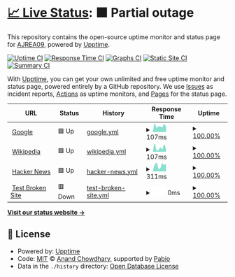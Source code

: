 # [📈 Live Status](https://AJREA09.github.io/Monitor2): <!--live status--> **🟧 Partial outage**

This repository contains the open-source uptime monitor and status page for [AJREA09](https://AJREA09.github.io/Monitor2), powered by [Upptime](https://github.com/upptime/upptime).

[![Uptime CI](https://github.com/AJREA09/Monitor2/workflows/Uptime%20CI/badge.svg)](https://github.com/AJREA09/Monitor2/actions?query=workflow%3A%22Uptime+CI%22)
[![Response Time CI](https://github.com/AJREA09/Monitor2/workflows/Response%20Time%20CI/badge.svg)](https://github.com/AJREA09/Monitor2/actions?query=workflow%3A%22Response+Time+CI%22)
[![Graphs CI](https://github.com/AJREA09/Monitor2/workflows/Graphs%20CI/badge.svg)](https://github.com/AJREA09/Monitor2/actions?query=workflow%3A%22Graphs+CI%22)
[![Static Site CI](https://github.com/AJREA09/Monitor2/workflows/Static%20Site%20CI/badge.svg)](https://github.com/AJREA09/Monitor2/actions?query=workflow%3A%22Static+Site+CI%22)
[![Summary CI](https://github.com/AJREA09/Monitor2/workflows/Summary%20CI/badge.svg)](https://github.com/AJREA09/Monitor2/actions?query=workflow%3A%22Summary+CI%22)

With [Upptime](https://upptime.js.org), you can get your own unlimited and free uptime monitor and status page, powered entirely by a GitHub repository. We use [Issues](https://github.com/AJREA09/Monitor2/issues) as incident reports, [Actions](https://github.com/AJREA09/Monitor2/actions) as uptime monitors, and [Pages](https://AJREA09.github.io/Monitor2) for the status page.

<!--start: status pages-->
<!-- This summary is generated by Upptime (https://github.com/upptime/upptime) -->
<!-- Do not edit this manually, your changes will be overwritten -->
<!-- prettier-ignore -->
| URL | Status | History | Response Time | Uptime |
| --- | ------ | ------- | ------------- | ------ |
| <img alt="" src="https://icons.duckduckgo.com/ip3/www.google.com.ico" height="13"> [Google](https://www.google.com) | 🟩 Up | [google.yml](https://github.com/AJREA09/Monitor2/commits/HEAD/history/google.yml) | <details><summary><img alt="Response time graph" src="./graphs/google/response-time-week.png" height="20"> 107ms</summary><br><a href="https://AJREA09.github.io/Monitor2/history/google"><img alt="Response time 105" src="https://img.shields.io/endpoint?url=https%3A%2F%2Fraw.githubusercontent.com%2FAJREA09%2FMonitor2%2FHEAD%2Fapi%2Fgoogle%2Fresponse-time.json"></a><br><a href="https://AJREA09.github.io/Monitor2/history/google"><img alt="24-hour response time 95" src="https://img.shields.io/endpoint?url=https%3A%2F%2Fraw.githubusercontent.com%2FAJREA09%2FMonitor2%2FHEAD%2Fapi%2Fgoogle%2Fresponse-time-day.json"></a><br><a href="https://AJREA09.github.io/Monitor2/history/google"><img alt="7-day response time 107" src="https://img.shields.io/endpoint?url=https%3A%2F%2Fraw.githubusercontent.com%2FAJREA09%2FMonitor2%2FHEAD%2Fapi%2Fgoogle%2Fresponse-time-week.json"></a><br><a href="https://AJREA09.github.io/Monitor2/history/google"><img alt="30-day response time 105" src="https://img.shields.io/endpoint?url=https%3A%2F%2Fraw.githubusercontent.com%2FAJREA09%2FMonitor2%2FHEAD%2Fapi%2Fgoogle%2Fresponse-time-month.json"></a><br><a href="https://AJREA09.github.io/Monitor2/history/google"><img alt="1-year response time 105" src="https://img.shields.io/endpoint?url=https%3A%2F%2Fraw.githubusercontent.com%2FAJREA09%2FMonitor2%2FHEAD%2Fapi%2Fgoogle%2Fresponse-time-year.json"></a></details> | <details><summary><a href="https://AJREA09.github.io/Monitor2/history/google">100.00%</a></summary><a href="https://AJREA09.github.io/Monitor2/history/google"><img alt="All-time uptime 100.00%" src="https://img.shields.io/endpoint?url=https%3A%2F%2Fraw.githubusercontent.com%2FAJREA09%2FMonitor2%2FHEAD%2Fapi%2Fgoogle%2Fuptime.json"></a><br><a href="https://AJREA09.github.io/Monitor2/history/google"><img alt="24-hour uptime 100.00%" src="https://img.shields.io/endpoint?url=https%3A%2F%2Fraw.githubusercontent.com%2FAJREA09%2FMonitor2%2FHEAD%2Fapi%2Fgoogle%2Fuptime-day.json"></a><br><a href="https://AJREA09.github.io/Monitor2/history/google"><img alt="7-day uptime 100.00%" src="https://img.shields.io/endpoint?url=https%3A%2F%2Fraw.githubusercontent.com%2FAJREA09%2FMonitor2%2FHEAD%2Fapi%2Fgoogle%2Fuptime-week.json"></a><br><a href="https://AJREA09.github.io/Monitor2/history/google"><img alt="30-day uptime 100.00%" src="https://img.shields.io/endpoint?url=https%3A%2F%2Fraw.githubusercontent.com%2FAJREA09%2FMonitor2%2FHEAD%2Fapi%2Fgoogle%2Fuptime-month.json"></a><br><a href="https://AJREA09.github.io/Monitor2/history/google"><img alt="1-year uptime 100.00%" src="https://img.shields.io/endpoint?url=https%3A%2F%2Fraw.githubusercontent.com%2FAJREA09%2FMonitor2%2FHEAD%2Fapi%2Fgoogle%2Fuptime-year.json"></a></details>
| <img alt="" src="https://icons.duckduckgo.com/ip3/en.wikipedia.org.ico" height="13"> [Wikipedia](https://en.wikipedia.org) | 🟩 Up | [wikipedia.yml](https://github.com/AJREA09/Monitor2/commits/HEAD/history/wikipedia.yml) | <details><summary><img alt="Response time graph" src="./graphs/wikipedia/response-time-week.png" height="20"> 107ms</summary><br><a href="https://AJREA09.github.io/Monitor2/history/wikipedia"><img alt="Response time 171" src="https://img.shields.io/endpoint?url=https%3A%2F%2Fraw.githubusercontent.com%2FAJREA09%2FMonitor2%2FHEAD%2Fapi%2Fwikipedia%2Fresponse-time.json"></a><br><a href="https://AJREA09.github.io/Monitor2/history/wikipedia"><img alt="24-hour response time 64" src="https://img.shields.io/endpoint?url=https%3A%2F%2Fraw.githubusercontent.com%2FAJREA09%2FMonitor2%2FHEAD%2Fapi%2Fwikipedia%2Fresponse-time-day.json"></a><br><a href="https://AJREA09.github.io/Monitor2/history/wikipedia"><img alt="7-day response time 107" src="https://img.shields.io/endpoint?url=https%3A%2F%2Fraw.githubusercontent.com%2FAJREA09%2FMonitor2%2FHEAD%2Fapi%2Fwikipedia%2Fresponse-time-week.json"></a><br><a href="https://AJREA09.github.io/Monitor2/history/wikipedia"><img alt="30-day response time 171" src="https://img.shields.io/endpoint?url=https%3A%2F%2Fraw.githubusercontent.com%2FAJREA09%2FMonitor2%2FHEAD%2Fapi%2Fwikipedia%2Fresponse-time-month.json"></a><br><a href="https://AJREA09.github.io/Monitor2/history/wikipedia"><img alt="1-year response time 171" src="https://img.shields.io/endpoint?url=https%3A%2F%2Fraw.githubusercontent.com%2FAJREA09%2FMonitor2%2FHEAD%2Fapi%2Fwikipedia%2Fresponse-time-year.json"></a></details> | <details><summary><a href="https://AJREA09.github.io/Monitor2/history/wikipedia">100.00%</a></summary><a href="https://AJREA09.github.io/Monitor2/history/wikipedia"><img alt="All-time uptime 100.00%" src="https://img.shields.io/endpoint?url=https%3A%2F%2Fraw.githubusercontent.com%2FAJREA09%2FMonitor2%2FHEAD%2Fapi%2Fwikipedia%2Fuptime.json"></a><br><a href="https://AJREA09.github.io/Monitor2/history/wikipedia"><img alt="24-hour uptime 100.00%" src="https://img.shields.io/endpoint?url=https%3A%2F%2Fraw.githubusercontent.com%2FAJREA09%2FMonitor2%2FHEAD%2Fapi%2Fwikipedia%2Fuptime-day.json"></a><br><a href="https://AJREA09.github.io/Monitor2/history/wikipedia"><img alt="7-day uptime 100.00%" src="https://img.shields.io/endpoint?url=https%3A%2F%2Fraw.githubusercontent.com%2FAJREA09%2FMonitor2%2FHEAD%2Fapi%2Fwikipedia%2Fuptime-week.json"></a><br><a href="https://AJREA09.github.io/Monitor2/history/wikipedia"><img alt="30-day uptime 100.00%" src="https://img.shields.io/endpoint?url=https%3A%2F%2Fraw.githubusercontent.com%2FAJREA09%2FMonitor2%2FHEAD%2Fapi%2Fwikipedia%2Fuptime-month.json"></a><br><a href="https://AJREA09.github.io/Monitor2/history/wikipedia"><img alt="1-year uptime 100.00%" src="https://img.shields.io/endpoint?url=https%3A%2F%2Fraw.githubusercontent.com%2FAJREA09%2FMonitor2%2FHEAD%2Fapi%2Fwikipedia%2Fuptime-year.json"></a></details>
| <img alt="" src="https://icons.duckduckgo.com/ip3/news.ycombinator.com.ico" height="13"> [Hacker News](https://news.ycombinator.com) | 🟩 Up | [hacker-news.yml](https://github.com/AJREA09/Monitor2/commits/HEAD/history/hacker-news.yml) | <details><summary><img alt="Response time graph" src="./graphs/hacker-news/response-time-week.png" height="20"> 311ms</summary><br><a href="https://AJREA09.github.io/Monitor2/history/hacker-news"><img alt="Response time 266" src="https://img.shields.io/endpoint?url=https%3A%2F%2Fraw.githubusercontent.com%2FAJREA09%2FMonitor2%2FHEAD%2Fapi%2Fhacker-news%2Fresponse-time.json"></a><br><a href="https://AJREA09.github.io/Monitor2/history/hacker-news"><img alt="24-hour response time 381" src="https://img.shields.io/endpoint?url=https%3A%2F%2Fraw.githubusercontent.com%2FAJREA09%2FMonitor2%2FHEAD%2Fapi%2Fhacker-news%2Fresponse-time-day.json"></a><br><a href="https://AJREA09.github.io/Monitor2/history/hacker-news"><img alt="7-day response time 311" src="https://img.shields.io/endpoint?url=https%3A%2F%2Fraw.githubusercontent.com%2FAJREA09%2FMonitor2%2FHEAD%2Fapi%2Fhacker-news%2Fresponse-time-week.json"></a><br><a href="https://AJREA09.github.io/Monitor2/history/hacker-news"><img alt="30-day response time 266" src="https://img.shields.io/endpoint?url=https%3A%2F%2Fraw.githubusercontent.com%2FAJREA09%2FMonitor2%2FHEAD%2Fapi%2Fhacker-news%2Fresponse-time-month.json"></a><br><a href="https://AJREA09.github.io/Monitor2/history/hacker-news"><img alt="1-year response time 266" src="https://img.shields.io/endpoint?url=https%3A%2F%2Fraw.githubusercontent.com%2FAJREA09%2FMonitor2%2FHEAD%2Fapi%2Fhacker-news%2Fresponse-time-year.json"></a></details> | <details><summary><a href="https://AJREA09.github.io/Monitor2/history/hacker-news">100.00%</a></summary><a href="https://AJREA09.github.io/Monitor2/history/hacker-news"><img alt="All-time uptime 100.00%" src="https://img.shields.io/endpoint?url=https%3A%2F%2Fraw.githubusercontent.com%2FAJREA09%2FMonitor2%2FHEAD%2Fapi%2Fhacker-news%2Fuptime.json"></a><br><a href="https://AJREA09.github.io/Monitor2/history/hacker-news"><img alt="24-hour uptime 100.00%" src="https://img.shields.io/endpoint?url=https%3A%2F%2Fraw.githubusercontent.com%2FAJREA09%2FMonitor2%2FHEAD%2Fapi%2Fhacker-news%2Fuptime-day.json"></a><br><a href="https://AJREA09.github.io/Monitor2/history/hacker-news"><img alt="7-day uptime 100.00%" src="https://img.shields.io/endpoint?url=https%3A%2F%2Fraw.githubusercontent.com%2FAJREA09%2FMonitor2%2FHEAD%2Fapi%2Fhacker-news%2Fuptime-week.json"></a><br><a href="https://AJREA09.github.io/Monitor2/history/hacker-news"><img alt="30-day uptime 99.97%" src="https://img.shields.io/endpoint?url=https%3A%2F%2Fraw.githubusercontent.com%2FAJREA09%2FMonitor2%2FHEAD%2Fapi%2Fhacker-news%2Fuptime-month.json"></a><br><a href="https://AJREA09.github.io/Monitor2/history/hacker-news"><img alt="1-year uptime 100.00%" src="https://img.shields.io/endpoint?url=https%3A%2F%2Fraw.githubusercontent.com%2FAJREA09%2FMonitor2%2FHEAD%2Fapi%2Fhacker-news%2Fuptime-year.json"></a></details>
| <img alt="" src="https://icons.duckduckgo.com/ip3/pruebasitioroto.koj.co.ico" height="13"> [Test Broken Site](https://pruebasitioroto.koj.co) | 🟥 Down | [test-broken-site.yml](https://github.com/AJREA09/Monitor2/commits/HEAD/history/test-broken-site.yml) | <details><summary><img alt="Response time graph" src="./graphs/test-broken-site/response-time-week.png" height="20"> 0ms</summary><br><a href="https://AJREA09.github.io/Monitor2/history/test-broken-site"><img alt="Response time 0" src="https://img.shields.io/endpoint?url=https%3A%2F%2Fraw.githubusercontent.com%2FAJREA09%2FMonitor2%2FHEAD%2Fapi%2Ftest-broken-site%2Fresponse-time.json"></a><br><a href="https://AJREA09.github.io/Monitor2/history/test-broken-site"><img alt="24-hour response time 0" src="https://img.shields.io/endpoint?url=https%3A%2F%2Fraw.githubusercontent.com%2FAJREA09%2FMonitor2%2FHEAD%2Fapi%2Ftest-broken-site%2Fresponse-time-day.json"></a><br><a href="https://AJREA09.github.io/Monitor2/history/test-broken-site"><img alt="7-day response time 0" src="https://img.shields.io/endpoint?url=https%3A%2F%2Fraw.githubusercontent.com%2FAJREA09%2FMonitor2%2FHEAD%2Fapi%2Ftest-broken-site%2Fresponse-time-week.json"></a><br><a href="https://AJREA09.github.io/Monitor2/history/test-broken-site"><img alt="30-day response time 0" src="https://img.shields.io/endpoint?url=https%3A%2F%2Fraw.githubusercontent.com%2FAJREA09%2FMonitor2%2FHEAD%2Fapi%2Ftest-broken-site%2Fresponse-time-month.json"></a><br><a href="https://AJREA09.github.io/Monitor2/history/test-broken-site"><img alt="1-year response time 0" src="https://img.shields.io/endpoint?url=https%3A%2F%2Fraw.githubusercontent.com%2FAJREA09%2FMonitor2%2FHEAD%2Fapi%2Ftest-broken-site%2Fresponse-time-year.json"></a></details> | <details><summary><a href="https://AJREA09.github.io/Monitor2/history/test-broken-site">100.00%</a></summary><a href="https://AJREA09.github.io/Monitor2/history/test-broken-site"><img alt="All-time uptime 100.00%" src="https://img.shields.io/endpoint?url=https%3A%2F%2Fraw.githubusercontent.com%2FAJREA09%2FMonitor2%2FHEAD%2Fapi%2Ftest-broken-site%2Fuptime.json"></a><br><a href="https://AJREA09.github.io/Monitor2/history/test-broken-site"><img alt="24-hour uptime 100.00%" src="https://img.shields.io/endpoint?url=https%3A%2F%2Fraw.githubusercontent.com%2FAJREA09%2FMonitor2%2FHEAD%2Fapi%2Ftest-broken-site%2Fuptime-day.json"></a><br><a href="https://AJREA09.github.io/Monitor2/history/test-broken-site"><img alt="7-day uptime 100.00%" src="https://img.shields.io/endpoint?url=https%3A%2F%2Fraw.githubusercontent.com%2FAJREA09%2FMonitor2%2FHEAD%2Fapi%2Ftest-broken-site%2Fuptime-week.json"></a><br><a href="https://AJREA09.github.io/Monitor2/history/test-broken-site"><img alt="30-day uptime 100.00%" src="https://img.shields.io/endpoint?url=https%3A%2F%2Fraw.githubusercontent.com%2FAJREA09%2FMonitor2%2FHEAD%2Fapi%2Ftest-broken-site%2Fuptime-month.json"></a><br><a href="https://AJREA09.github.io/Monitor2/history/test-broken-site"><img alt="1-year uptime 100.00%" src="https://img.shields.io/endpoint?url=https%3A%2F%2Fraw.githubusercontent.com%2FAJREA09%2FMonitor2%2FHEAD%2Fapi%2Ftest-broken-site%2Fuptime-year.json"></a></details>

<!--end: status pages-->

[**Visit our status website →**](https://AJREA09.github.io/Monitor2)

## 📄 License

- Powered by: [Upptime](https://github.com/upptime/upptime)
- Code: [MIT](./LICENSE) © [Anand Chowdhary](https://anandchowdhary.com), supported by [Pabio](https://pabio.com)
- Data in the `./history` directory: [Open Database License](https://opendatacommons.org/licenses/odbl/1-0/)
